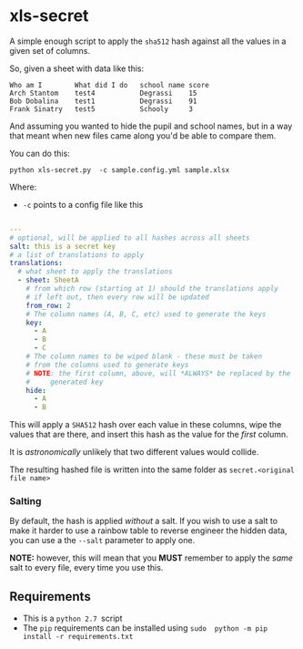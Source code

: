 # xls-secret

A simple enough script to apply the `sha512` hash against
all the values in a given set of columns.

So, given a sheet with data like this:

```
Who am I        What did I do 	school name score
Arch Stantom	test4	        Degrassi    15
Bob Dobalina	test1	        Degrassi    91
Frank Sinatry	test5	        Schooly     3

```
And assuming you wanted to hide the pupil and school
names, but in a way that meant when new files came along
you'd be able to compare them.

You can do this:

```
python xls-secret.py  -c sample.config.yml sample.xlsx 

```

Where:
- `-c` points to a config file like this

```yaml

---
# optional, will be applied to all hashes across all sheets
salt: this is a secret key
# a list of translations to apply
translations:
  # what sheet to apply the translations
  - sheet: SheetA
    # from which row (starting at 1) should the translations apply
    # if left out, then every row will be updated
    from_row: 2
    # The column names (A, B, C, etc) used to generate the keys
    key:
      - A
      - B
      - C
    # The column names to be wiped blank - these must be taken
    # from the columns used to generate keys
    # NOTE: the first column, above, will *ALWAYS* be replaced by the
    #     generated key
    hide:
      - A
      - B
```

This will apply a `SHA512` hash over each value in these 
columns, wipe the values that are there, and insert this hash
as the value for the _first_ column. 

It is _astronomically_ unlikely that two different
values would collide.

The resulting hashed file is written into the same folder
as `secret.<original file name>`

### Salting

By default, the hash is applied _without_ a salt. If you
wish to use a salt to make it harder to use a rainbow table
to reverse engineer the hidden data, you can use a the `--salt`
parameter to apply one.

**NOTE:** however, this will mean that you **MUST** remember
to apply the _same_ salt to every file, every
time you use this.

## Requirements

- This is a `python 2.7 `script
- The `pip` requirements can be installed using 
```sudo  python -m pip install -r requirements.txt```